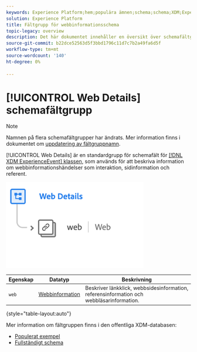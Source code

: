 ```yaml
---
keywords: Experience Platform;hem;populära ämnen;schema;schema;XDM;ExperienceEvent;fields;schemas;Schema design;field group;field group;
solution: Experience Platform
title: Fältgrupp för webbinformationsschema
topic-legacy: overview
description: Det här dokumentet innehåller en översikt över schemafältgruppen Webbinformation.
source-git-commit: b22dce52563d5f3bbd1796c11d7c7b2a49fa6d5f
workflow-type: tm+mt
source-wordcount: '140'
ht-degree: 0%

---
```



# [!UICONTROL Web Details] schemafältgrupp

>[!NOTE]
>
>Namnen på flera schemafältgrupper har ändrats. Mer information finns i dokumentet om [uppdatering av fältgruppnamn](../name-updates.md).

[!UICONTROL Web Details] är en standardgrupp för schemafält för  [[!DNL XDM ExperienceEvent] klassen](../../classes/experienceevent.md), som används för att beskriva information om webbinformationshändelser som interaktion, sidinformation och referent.

![](../../images/field-groups/web-details.png)

| Egenskap | Datatyp | Beskrivning |
| --- | --- | --- |
| `web` | [Webbinformation](../../data-types/web-information.md) | Beskriver länkklick, webbsidesinformation, referensinformation och webbläsarinformation. |

{style=&quot;table-layout:auto&quot;}

Mer information om fältgruppen finns i den offentliga XDM-databasen:

* [Populerat exempel](https://github.com/adobe/xdm/blob/master/components/mixins/experience-event/experienceevent-web.example.1.json)
* [Fullständigt schema](https://github.com/adobe/xdm/blob/master/components/mixins/experience-event/experienceevent-web.schema.json)
